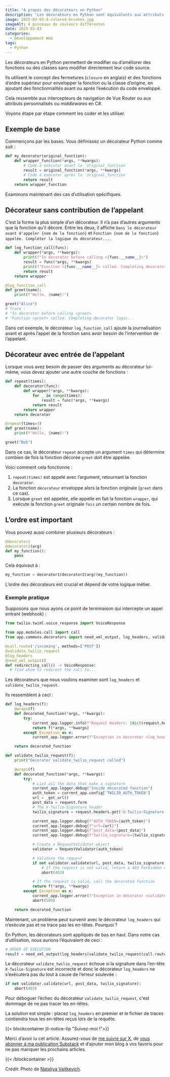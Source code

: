 ```yaml
---
title: "A propos des décorateurs en Python"
description: "Les décorateurs en Python sont équivalents aux attributs personnalisés en C#. Découvrons comment ils fonctionnent."
image: 2025-03-03-4-colored-brushes.jpg
imageAlt: 4 pinceaux de couleurs différentes
date: 2025-03-03
categories:
  - Développement Web
tags:
  - Python
---
```


Les décorateurs en Python permettent de modifier ou d’améliorer des fonctions ou des classes sans modifier directement leur code source.

Ils utilisent le concept des fermetures (`closure` en anglais) et des fonctions d’ordre supérieur pour envelopper la fonction ou la classe d’origine, en ajoutant des fonctionnalités avant ou après l’exécution du code enveloppé.

Cela ressemble aux intercepteurs de navigation de Vue Router ou aux attributs personnalisés ou _middlewares_ en C#.

Voyons étape par étape comment les coder et les utiliser.

## Exemple de base

Commençons par les bases. Vous définissez un décorateur Python comme suit :

```python
def my_decorator(original_function):
    def wrapper_function(*args, **kwargs):
        # Code à exécuter avant la `original_function`
        result = original_function(*args, **kwargs)
        # Code à exécuter après la `original_function`
        return result
    return wrapper_function
```

Examinons maintenant des cas d’utilisation spécifiques.

## Décorateur sans contribution de l’appelant

C’est la forme la plus simple d’un décorateur. Il n’a pas d’autres arguments que la fonction qu’il décore. Entre les deux, il affiche `Dans le décorateur avant d'appeler {nom de la fonction}` et `Fonction {nom de la fonction} appelée. Compléter la logique du décorateur...`.

```python
def log_function_call(func):
    def wrapper(*args, **kwargs):
        print(f"In decorator before calling <{func.__name__}>")
        result = func(*args, **kwargs)
        print(f"Function <{func.__name__}> called. Completing decorator logic...")
        return result
    return wrapper

@log_function_call
def greet(name):
    print(f"Hello, {name}!")

greet("Alice")
# Trace :
# "In decorator before calling <greet>
# "Function <greet> called. Completing decorator logic...
```

Dans cet exemple, le décorateur `log_function_call` ajoute la journalisation avant et après l’appel de la fonction sans avoir besoin de l’intervention de l’appelant.

## Décorateur avec entrée de l’appelant

Lorsque vous avez besoin de passer des arguments au décorateur lui-même, vous devez ajouter une autre couche de fonctions :

```python
def repeat(times):
    def decorator(func):
        def wrapper(*args, **kwargs):
            for _ in range(times):
                result = func(*args, **kwargs)
            return result
        return wrapper
    return decorator

@repeat(times=3)
def greet(name):
    print(f"Hello, {name}!")

greet("Bob")

```

Dans ce cas, le décorateur `repeat` accepte un argument `times` qui détermine combien de fois la fonction décorée `greet` doit être appelée.

Voici comment cela fonctionne :

1. `repeat(times)` est appelé avec l’argument, retournant la fonction `decorator`.
2. La fonction `décorateur` enveloppe alors la fonction originale (`greet` dans ce cas).
3. Lorsque `greet` est appelée, elle appelle en fait la fonction `wrapper`, qui exécute la fonction `greet` originale `fois` un certain nombre de fois.

## L’ordre est important

Vous pouvez aussi combiner plusieurs décorateurs :

```python
@decorator1
@decorator2(arg)
def my_function():
    pass

```

Cela équivaut à :

```python
my_function = decorator1(decorator2(arg)(my_function))

```

L’ordre des décorateurs est crucial et dépend de votre logique métier.

### Exemple pratique

Supposons que nous ayons ce point de terminaison qui intercepte un appel entrant (webhook) :

```python
from twilio.twiml.voice_response import VoiceResponse

from app.modules.call import call
from app.commons.decorators import need_xml_output, log_headers, validate_twilio_request

@call.route('/incoming', methods=['POST'])
@validate_twilio_request
@log_headers
@need_xml_output()
def redirecting_call() -> VoiceResponse:
  # find whom to redirect the call to...
```

Les décorateurs que nous voulons examiner sont `log_headers` et `validate_twilio_request`.

Ils ressemblent à ceci :

```python
def log_headers(f):
    @wraps(f)
    def decorated_function(*args, **kwargs):
        try:
            current_app.logger.info(f"Request Headers: {dict(request.headers)}")
            return f(*args, **kwargs)
        except Exception as e:
            current_app.logger.error(f"Exception in decorator <log_headers>: {e}")

    return decorated_function

def validate_twilio_request(f):
    print("Decorator validate_twilio_request called")

    @wraps(f)
    def decorated_function(*args, **kwargs):
        try:
            # List all the data that make a signature
            current_app.logger.debug("Inside decorated function")
            auth_token = current_app.config['TWILIO_AUTH_TOKEN']
            url = _get_url()
            post_data = request.form
            # The X-Twilio-Signature header
            twilio_signature = request.headers.get('X-Twilio-Signature', '')

            current_app.logger.debug(f"AUTH_TOKEN={auth_token}")
            current_app.logger.debug(f"url={url}")
            current_app.logger.debug(f"post_data={post_data}")
            current_app.logger.debug(f"twilio_signature={twilio_signature}")

            # Create a RequestValidator object
            validator = RequestValidator(auth_token)

            # Validate the request
            if not validator.validate(url, post_data, twilio_signature):
                # If the request is not valid, return a 403 Forbidden error
                abort(403)

            # If the request is valid, call the decorated function
            return f(*args, **kwargs)
        except Exception as e:
            current_app.logger.error(f"Exception in decorator <validate_twilio_request>: {e}")
            abort(500)

    return decorated_function
```

Maintenant, un problème peut survenir avec le décorateur `log_headers` qui n’exécute pas et ne trace pas les en-têtes. Pourquoi ?

En Python, les décorateurs sont appliqués de bas en haut. Dans notre cas d’utilisation, nous aurions l’équivalent de ceci :

```python
# ORDER OF EXECUTION
result = need_xml_output(log_headers(validate_twilio_request(call.route(args)))(redirecting_call))
```

Le décorateur `validate_twilio_request` échoue si la signature dans l’en-tête `X-Twilio-Signature` est incorrecte et donc le décorateur `log_headers` ne s’exécutera pas du tout à cause de l’erreur soulevée :

```python
if not validator.validate(url, post_data, twilio_signature):
    abort(403)
```

Pour déboguer l’échec du décorateur `validate_twilio_request`, c'est dommage de ne pas tracer les en-têtes.

La solution est simple : placez `log_headers` en premier et le fichier de traces contiendra tous les en-têtes reçus lors de la requête.

{{< blockcontainer jli-notice-tip "Suivez-moi !">}}

Merci d’avoir lu cet article. Assurez-vous de [me suivre sur X](https://x.com/LitzlerJeremie), de [vous abonner à ma publication Substack](https://iamjeremie.substack.com/) et d’ajouter mon blog à vos favoris pour ne pas manquer les prochains articles.

{{< /blockcontainer >}}

Crédit: Photo de [Nataliya Vaitkevich](https://www.pexels.com/photo/blue-and-white-paint-brush-5642113/).
